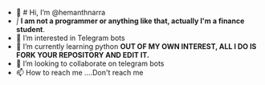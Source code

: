 - 👋 # Hi, I’m @hemanthnarra
- *|* **I am not a programmer or anything like that, actually I'm a finance student**. 
- 👀 I’m interested in Telegram bots 
- 🌱 I’m currently learning python **OUT OF MY OWN INTEREST, ALL I DO IS FORK YOUR REPOSITORY AND EDIT IT.**
- 💞️ I’m looking to collaborate on telegram bots 
- 📫 How to reach me ....Don't reach me 

<!---
hemanthkumarnarra799/hemanthkumarnarra799 is a ✨ special ✨ repository because its `README.md` (this file) appears on your GitHub profile.
You can click the Preview link to take a look at your changes.
--->
